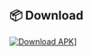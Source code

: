 ## 📦 Download

[![Download APK](https://img.shields.io/badge/Download-APK-blue?style=for-the-badge&logo=android)](https://github.com/rajsahu08/MotivationApp/releases/download/v1.0/app-debug.apk)]
